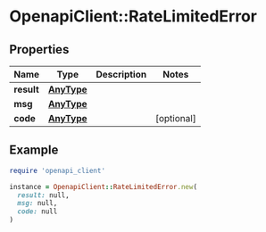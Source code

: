 # OpenapiClient::RateLimitedError

## Properties

| Name | Type | Description | Notes |
| ---- | ---- | ----------- | ----- |
| **result** | [**AnyType**](.md) |  |  |
| **msg** | [**AnyType**](.md) |  |  |
| **code** | [**AnyType**](.md) |  | [optional] |

## Example

```ruby
require 'openapi_client'

instance = OpenapiClient::RateLimitedError.new(
  result: null,
  msg: null,
  code: null
)
```

